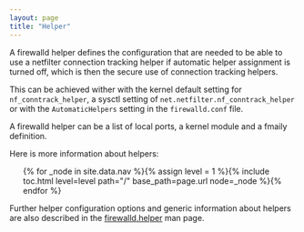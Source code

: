```yaml
---
layout: page
title: "Helper"
---
```


A firewalld helper defines the configuration that are needed to be able to use a netfilter connection tracking helper if automatic helper assignment is turned off, which is then the secure use of connection tracking helpers.

This can be achieved wither with the kernel default setting for `nf_conntrack_helper`, a sysctl setting of `net.netfilter.nf_conntrack_helper` or with the `AutomaticHelpers` setting in the `firewalld.conf` file.

A firewalld helper can be a list of local ports, a kernel module and a fmaily definition.

Here is more information about helpers:

<ul>
{% for _node in site.data.nav %}{% assign level = 1 %}{% include toc.html level=level path="/" base_path=page.url node=_node %}{% endfor %}
</ul>

Further helper configuration options and generic information about helpers are also described in the [firewalld.helper](../man-pages/firewalld.helper.html) man page.
